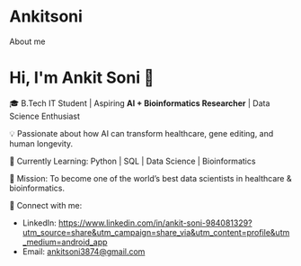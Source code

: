 # Ankitsoni
About me
# Hi, I'm Ankit Soni 👋  

🎓 B.Tech IT Student | Aspiring **AI + Bioinformatics Researcher** | Data Science Enthusiast  

💡 Passionate about how AI can transform healthcare, gene editing, and human longevity.  

🌱 Currently Learning: Python | SQL | Data Science | Bioinformatics  

🚀 Mission: To become one of the world’s best data scientists in healthcare & bioinformatics.  

📌 Connect with me:  
- LinkedIn: https://www.linkedin.com/in/ankit-soni-984081329?utm_source=share&utm_campaign=share_via&utm_content=profile&utm_medium=android_app
- Email: ankitsoni3874@gmail.com
